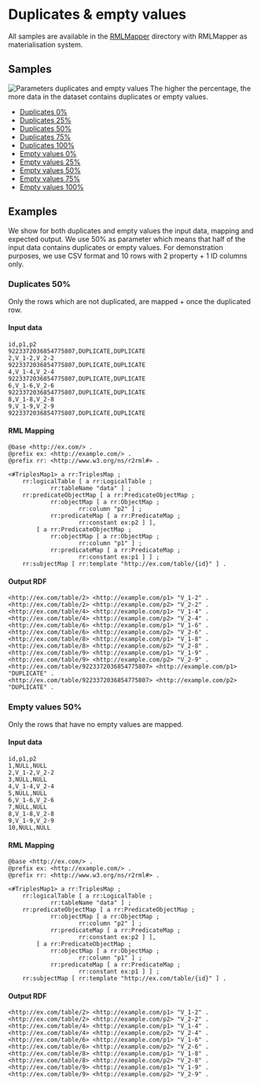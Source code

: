 # Duplicates & empty values

All samples are available in the [RMLMapper](./RMLMapper) directory
with RMLMapper as materialisation system.

## Samples

![Parameters duplicates and empty values](https://kg-construct.github.io/KROWN/figures/parameters-duplicates-empty.svg "Parameters duplicates and empty values")
The higher the percentage, the more data in the dataset contains duplicates
or empty values.

- [Duplicates 0%](./RMLMapper/postgresql/duplicates_0.0_percentage)
- [Duplicates 25%](./RMLMapper/postgresql/duplicates_25.0_percentage)
- [Duplicates 50%](./RMLMapper/postgresql/duplicates_50.0_percentage)
- [Duplicates 75%](./RMLMapper/postgresql/duplicates_75.0_percentage)
- [Duplicates 100%](./RMLMapper/postgresql/duplicates_100.0_percentage)
- [Empty values 0%](./RMLMapper/postgresql/empty_0.0_percentage)
- [Empty values 25%](./RMLMapper/postgresql/empty_25.0_percentage)
- [Empty values 50%](./RMLMapper/postgresql/empty_50.0_percentage)
- [Empty values 75%](./RMLMapper/postgresql/empty_75.0_percentage)
- [Empty values 100%](./RMLMapper/postgresql/empty_100.0_percentage)

## Examples

We show for both duplicates and empty values the input data, mapping and expected
output. We use 50% as parameter which means that half of the input data contains
duplicates or empty values. For demonstration purposes, we use CSV format and
10 rows with 2 property + 1 ID columns only.

### Duplicates 50%

Only the rows which are not duplicated, are mapped + once the duplicated row.

#### Input data

```
id,p1,p2
9223372036854775807,DUPLICATE,DUPLICATE
2,V_1-2,V_2-2
9223372036854775807,DUPLICATE,DUPLICATE
4,V_1-4,V_2-4
9223372036854775807,DUPLICATE,DUPLICATE
6,V_1-6,V_2-6
9223372036854775807,DUPLICATE,DUPLICATE
8,V_1-8,V_2-8
9,V_1-9,V_2-9
9223372036854775807,DUPLICATE,DUPLICATE
```

#### RML Mapping

```
@base <http://ex.com/> .
@prefix ex: <http://example.com/> .
@prefix rr: <http://www.w3.org/ns/r2rml#> .

<#TriplesMap1> a rr:TriplesMap ;
    rr:logicalTable [ a rr:LogicalTable ;
            rr:tableName "data" ] ;
    rr:predicateObjectMap [ a rr:PredicateObjectMap ;
            rr:objectMap [ a rr:ObjectMap ;
                    rr:column "p2" ] ;
            rr:predicateMap [ a rr:PredicateMap ;
                    rr:constant ex:p2 ] ],
        [ a rr:PredicateObjectMap ;
            rr:objectMap [ a rr:ObjectMap ;
                    rr:column "p1" ] ;
            rr:predicateMap [ a rr:PredicateMap ;
                    rr:constant ex:p1 ] ] ;
    rr:subjectMap [ rr:template "http://ex.com/table/{id}" ] .
```

#### Output RDF

```
<http://ex.com/table/2> <http://example.com/p1> "V_1-2" .
<http://ex.com/table/2> <http://example.com/p2> "V_2-2" .
<http://ex.com/table/4> <http://example.com/p1> "V_1-4" .
<http://ex.com/table/4> <http://example.com/p2> "V_2-4" .
<http://ex.com/table/6> <http://example.com/p1> "V_1-6" .
<http://ex.com/table/6> <http://example.com/p2> "V_2-6" .
<http://ex.com/table/8> <http://example.com/p1> "V_1-8" .
<http://ex.com/table/8> <http://example.com/p2> "V_2-8" .
<http://ex.com/table/9> <http://example.com/p1> "V_1-9" .
<http://ex.com/table/9> <http://example.com/p2> "V_2-9" .
<http://ex.com/table/9223372036854775807> <http://example.com/p1> "DUPLICATE" .
<http://ex.com/table/9223372036854775807> <http://example.com/p2> "DUPLICATE" .
```

### Empty values 50%

Only the rows that have no empty values are mapped.

#### Input data

```
id,p1,p2
1,NULL,NULL
2,V_1-2,V_2-2
3,NULL,NULL
4,V_1-4,V_2-4
5,NULL,NULL
6,V_1-6,V_2-6
7,NULL,NULL
8,V_1-8,V_2-8
9,V_1-9,V_2-9
10,NULL,NULL
```

#### RML Mapping

```
@base <http://ex.com/> .
@prefix ex: <http://example.com/> .
@prefix rr: <http://www.w3.org/ns/r2rml#> .

<#TriplesMap1> a rr:TriplesMap ;
    rr:logicalTable [ a rr:LogicalTable ;
            rr:tableName "data" ] ;
    rr:predicateObjectMap [ a rr:PredicateObjectMap ;
            rr:objectMap [ a rr:ObjectMap ;
                    rr:column "p2" ] ;
            rr:predicateMap [ a rr:PredicateMap ;
                    rr:constant ex:p2 ] ],
        [ a rr:PredicateObjectMap ;
            rr:objectMap [ a rr:ObjectMap ;
                    rr:column "p1" ] ;
            rr:predicateMap [ a rr:PredicateMap ;
                    rr:constant ex:p1 ] ] ;
    rr:subjectMap [ rr:template "http://ex.com/table/{id}" ] .
```

#### Output RDF

```
<http://ex.com/table/2> <http://example.com/p1> "V_1-2" .
<http://ex.com/table/2> <http://example.com/p2> "V_2-2" .
<http://ex.com/table/4> <http://example.com/p1> "V_1-4" .
<http://ex.com/table/4> <http://example.com/p2> "V_2-4" .
<http://ex.com/table/6> <http://example.com/p1> "V_1-6" .
<http://ex.com/table/6> <http://example.com/p2> "V_2-6" .
<http://ex.com/table/8> <http://example.com/p1> "V_1-8" .
<http://ex.com/table/8> <http://example.com/p2> "V_2-8" .
<http://ex.com/table/9> <http://example.com/p1> "V_1-9" .
<http://ex.com/table/9> <http://example.com/p2> "V_2-9" .
```
